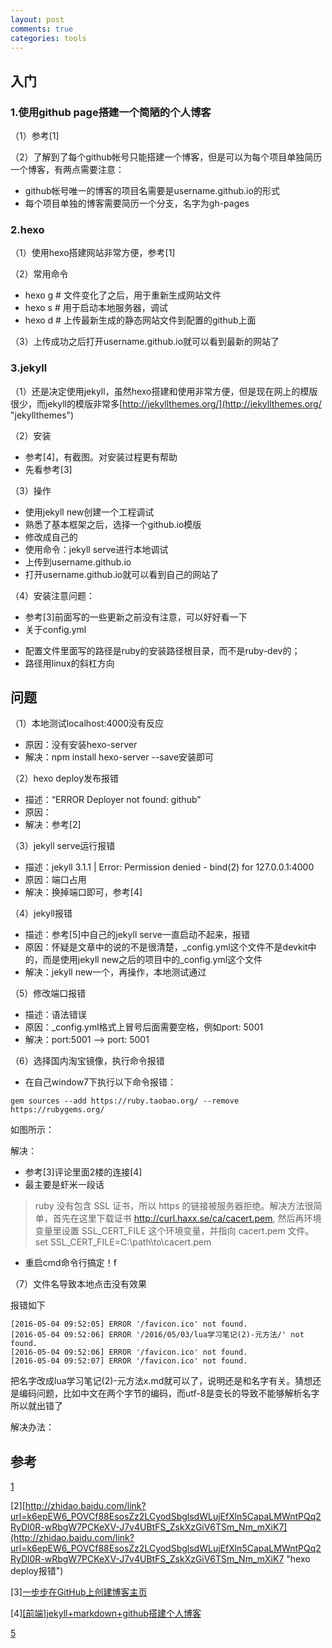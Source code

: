 ```yaml
---
layout: post
comments: true
categories: tools
---
```


## 入门

### 1.使用github page搭建一个简陋的个人博客

（1）参考[1]

（2）了解到了每个github帐号只能搭建一个博客，但是可以为每个项目单独简历一个博客，有两点需要注意：

* github帐号唯一的博客的项目名需要是username.github.io的形式
* 每个项目单独的博客需要简历一个分支，名字为gh-pages


### 2.hexo


（1）使用hexo搭建网站非常方便，参考[1]

（2）常用命令

* hexo g	# 文件变化了之后，用于重新生成网站文件
* hexo s	# 用于启动本地服务器，调试
* hexo d	# 上传最新生成的静态网站文件到配置的github上面

（3）上传成功之后打开username.github.io就可以看到最新的网站了



### 3.jekyll


（1）还是决定使用jekyll，虽然hexo搭建和使用非常方便，但是现在网上的模版很少，而jekyll的模版非常多[http://jekyllthemes.org/](http://jekyllthemes.org/ "jekyllthemes")


（2）安装

* 参考[4]，有截图。对安装过程更有帮助
* 先看参考[3]

（3）操作

* 使用jekyll new创建一个工程调试
* 熟悉了基本框架之后，选择一个github.io模版
* 修改成自己的
* 使用命令：jekyll serve进行本地调试
* 上传到username.github.io
* 打开username.github.io就可以看到自己的网站了

（4）安装注意问题：

* 参考[3]前面写的一些更新之前没有注意，可以好好看一下
* 关于config.yml
 - 配置文件里面写的路径是ruby的安装路径根目录，而不是ruby-dev的；
 - 路径用linux的斜杠方向

## 问题


（1）本地测试localhost:4000没有反应

* 原因：没有安装hexo-server
* 解决：npm install hexo-server --save安装即可

（2）hexo deploy发布报错

* 描述：“ERROR Deployer not found: github”
* 原因：
* 解决：参考[2]

（3）jekyll serve运行报错

* 描述：jekyll 3.1.1 | Error:  Permission denied - bind(2) for 127.0.0.1:4000
* 原因：端口占用
* 解决：换掉端口即可，参考[4]

（4）jekyll报错

* 描述：参考[5]中自己的jekyll serve一直启动不起来，报错
* 原因：怀疑是文章中的说的不是很清楚，_config.yml这个文件不是devkit中的，而是使用jekyll new之后的项目中的_config.yml这个文件
* 解决：jekyll new一个，再操作，本地测试通过


（5）修改端口报错

* 描述：语法错误
* 原因：_config.yml格式上冒号后面需要空格，例如port: 5001
* 解决：port:5001 --> port: 5001

（6）选择国内淘宝镜像，执行命令报错

* 在自己window7下执行以下命令报错：

```
gem sources --add https://ruby.taobao.org/ --remove https://rubygems.org/
```


如图所示：

解决：
* 参考[3]评论里面2楼的连接[4]
* 最主要是虾米一段话
> ruby 没有包含 SSL 证书，所以 https 的链接被服务器拒绝。解决方法很简单，首先在这里下载证书 http://curl.haxx.se/ca/cacert.pem, 然后再环境变量里设置 SSL_CERT_FILE 这个环境变量，并指向 cacert.pem 文件。
set SSL_CERT_FILE=C:\path\to\cacert.pem
* 重启cmd命令行搞定！f

（7）文件名导致本地点击没有效果

报错如下


	[2016-05-04 09:52:05] ERROR '/favicon.ico' not found.
	[2016-05-04 09:52:06] ERROR '/2016/05/03/lua学习笔记(2)-元方法/' not found.
	[2016-05-04 09:52:06] ERROR '/favicon.ico' not found.
	[2016-05-04 09:52:07] ERROR '/favicon.ico' not found.

把名字改成lua学习笔记(2)-元方法x.md就可以了，说明还是和名字有关。猜想还是编码问题，比如中文在两个字节的编码，而utf-8是变长的导致不能够解析名字所以就出错了

解决办法：

## 参考


[1](http://www.jianshu.com/p/05289a4bc8b2)

[2][http://zhidao.baidu.com/link?url=k6epEW6_POVCf88EsosZz2LCyodSbglsdWLujEfXln5CapaLMWntPQq2RyDl0R-wRbgW7PCKeXV-J7v4UBtFS_ZskXzGiV6TSm_Nm_mXiK7](http://zhidao.baidu.com/link?url=k6epEW6_POVCf88EsosZz2LCyodSbglsdWLujEfXln5CapaLMWntPQq2RyDl0R-wRbgW7PCKeXV-J7v4UBtFS_ZskXzGiV6TSm_Nm_mXiK7 "hexo deploy报错")

[3][一步步在GitHub上创建博客主页](http://www.pchou.info/web-build/2013/01/05/build-github-blog-page-04.html)

[4][[前端]jekyll+markdown+github搭建个人博客](http://www.aichengxu.com/view/2404045)

[5](http://www.pchou.info/web-build/2013/01/05/build-github-blog-page-04.html)